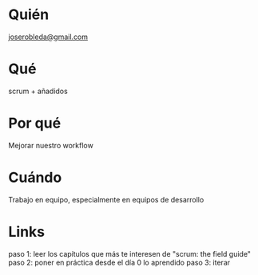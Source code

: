 # Quién
joserobleda@gmail.com

# Qué
scrum + añadidos

# Por qué
Mejorar nuestro workflow

# Cuándo
Trabajo en equipo, especialmente en equipos de desarrollo

# Links
paso 1: leer los capítulos que más te interesen de "scrum: the field guide"
paso 2: poner en práctica desde el día 0 lo aprendido
paso 3: iterar
